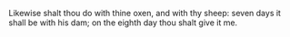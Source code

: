 Likewise shalt thou do with thine oxen, and with thy sheep: seven days it shall be with his dam; on the eighth day thou shalt give it me.
